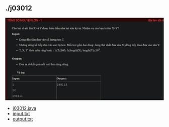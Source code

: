 ## ./j03012
![alt text](image.png)

- [j03012.java](j03012.java)
- [input.txt](input.txt)
- [output.txt](output.txt)
